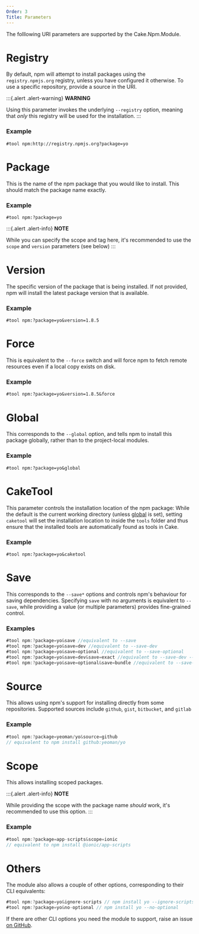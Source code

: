 ```yaml
---
Order: 3
Title: Parameters
---
```


The folllowing URI parameters are supported by the Cake.Npm.Module.

# Registry

By default, npm will attempt to install packages using the `registry.npmjs.org` registry, unless you have configured it otherwise. To use a specific repository, provide a source in the URI.

:::{.alert .alert-warning}
**WARNING**

Using this parameter invokes the underlying `--registry` option, meaning that *only* this registry will be used for the installation.
:::

### Example

```
#tool npm:http://registry.npmjs.org?package=yo
```

# Package

This is the name of the npm package that you would like to install.  This should match the package name exactly.

### Example

```
#tool npm:?package=yo
```

:::{.alert .alert-info}
**NOTE**

While you can specify the scope and tag here, it's recommended to use the `scope` and `version` parameters (see below)
:::

# Version

The specific version of the package that is being installed.  If not provided, npm will install the latest package version that is available.

### Example

```
#tool npm:?package=yo&version=1.8.5
```

# Force

This is equivalent to the `--force` switch and will force npm to fetch remote resources even if a local copy exists on disk.

### Example

```
#tool npm:?package=yo&version=1.8.5&force
```

# Global

This corresponds to the `--global` option, and tells npm to install this package globally, rather than to the project-local modules.

### Example

```
#tool npm:?package=yo&global
```

# CakeTool

This parameter controls the installation location of the npm package: While the default is the current working directory (unless [global](#global) is set),
setting `caketool` will set the installation location to inside the `tools` folder and thus ensure that the installed tools are automatically found as
tools in Cake.

### Example

```
#tool npm:?package=yo&caketool
```

# Save

This corresponds to the `--save*` options and controls npm's behaviour for saving dependencies. Specifying `save` with no arguments is equivalent to `--save`, while providing a value (or multiple parameters) provides fine-grained control.

### Examples

```csharp
#tool npm:?package=yo&save //equivalent to --save
#tool npm:?package=yo&save=dev //equivalent to --save-dev
#tool npm:?package=yo&save=optional //equivalent to --save-optional
#tool npm:?package=yo&save=dev&save=exact //equivalent to --save-dev --save-exact
#tool npm:?package=yo&save=optional&save=bundle //equivalent to --save-optional --save-bundle
```

# Source

This allows using npm's support for installing directly from some repositories. Supported sources include `github`, `gist`, `bitbucket`, and `gitlab`

### Example

```cs
#tool npm:?package=yeoman/yo&source=github
// equivalent to npm install github:yeoman/yo
```

# Scope

This allows installing scoped packages.

:::{.alert .alert-info}
**NOTE**

While providing the scope with the package name *should* work, it's recommended to use this option.
:::

### Example

```csharp
#tool npm:?package=app-scripts&scope=ionic
// equivalent to npm install @ionic/app-scripts
```

# Others

The module also allows a couple of other options, corresponding to their CLI equivalents:

```csharp
#tool npm:?package=yo&ignore-scripts // npm install yo --ignore-scripts
#tool npm:?package=yo&no-optional // npm install yo --no-optional
```

If there are other CLI options you need the module to support, raise an issue [on GitHub](https://github.com/cake-contrib/Cake.Npm.Module/).
